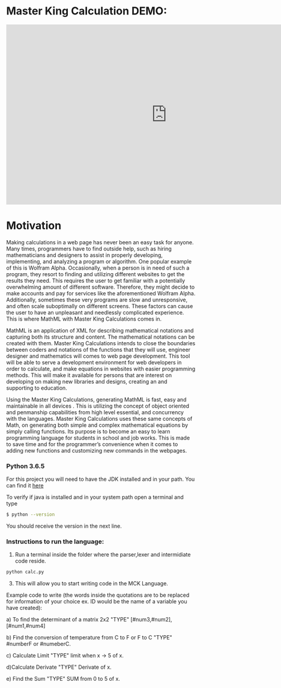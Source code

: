 
# Master King Calculation DEMO:
<iframe width="854" height="480" src="https://www.youtube.com/embed/VYOjWnS4cMY" frameborder="0" allow="autoplay; encrypted-media" allowfullscreen></iframe>


# Motivation
Making calculations in a web page has never been an easy task for anyone. Many times, programmers have to find outside help, such as hiring mathematicians and designers to assist in properly developing, implementing, and analyzing a program or algorithm. One popular example of this is Wolfram Alpha. Occasionally, when a person is in need of such a program, they resort to finding and utilizing different websites to get the results they need. This requires the user to get familiar with a potentially overwhelming amount of different software. Therefore, they might decide to make accounts and pay for services like the aforementioned Wolfram Alpha. Additionally, sometimes these very programs are slow and unresponsive, and often scale suboptimally on different screens. These factors can cause the user to have an unpleasant and needlessly complicated experience. This is where MathML with Master King Calculations comes in. 
 
MathML is an application of XML for describing mathematical notations and capturing both its structure and content. The mathematical notations can be created with them. Master King Calculations intends to close the boundaries between coders and notations of the functions that they will use, engineer designer and mathematics  will comes to web page development. This tool will  be able to serve a development environment for web developers in order to calculate, and make equations in websites with easier programming methods. This will make it available for  persons that are interest on developing on making  new libraries and designs,  creating an and supporting to education.
 
Using the Master King Calculations, generating MathML is fast, easy and maintainable in all devices . This is utilizing the concept of object oriented and  penmanship capabilities from high level essential,  and concurrency with the languages. Master King Calculations uses these same concepts of Math, on generating both simple and complex mathematical equations by simply calling functions. Its purpose is to become an easy to learn programming language for students in school and job works. This is made to save time and for the programmer’s convenience when it comes to adding new functions and customizing new commands in the webpages.




### Python 3.6.5
For this project you will need to have the JDK installed and in your path. You can find it  [here](https://www.python.org/downloads/ )

To verify if java is installed and in your system path open a terminal and type
```bash
$ python --version
```
You should receive the version in the next line.





### Instructions to run the language:
1. Run a terminal inside the folder where the parser,lexer and intermidiate code reside.
```bash
python calc.py
```
3. This will allow you to start writing code in the MCK Language.

Example code to write (the words inside the quotations are to be replaced for information of your choice ex. ID would be the name of a variable you have created):

a) To find the determinant of a matrix 2x2 "TYPE" [#num3,#num2],[#num1,#num4] 

b) Find the conversion of temperature from C to F or F to C "TYPE" #numberF or #numeberC.

c) Calculate Limit "TYPE" limit when x -> 5 of x.

d)Calculate Derivate "TYPE" Derivate of x.

e) Find the Sum "TYPE" SUM from 0 to 5 of x.
